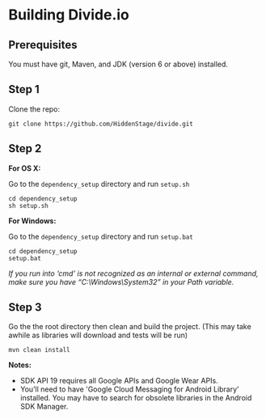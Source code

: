 Building Divide.io
===========
## Prerequisites
You must have git, Maven, and JDK (version 6 or above) installed.

## Step 1
Clone the repo:

```
git clone https://github.com/HiddenStage/divide.git
```
## Step 2
**For OS X:**

Go to the `dependency_setup` directory and run `setup.sh`

```
cd dependency_setup
sh setup.sh
```

**For Windows:**

Go to the `dependency_setup` directory and run `setup.bat`

```
cd dependency_setup
setup.bat
```

*If you run into ‘cmd’ is not recognized as an internal or external command, make sure you have “C:\Windows\System32” in your Path variable.*

## Step 3
Go the the root directory then clean and build the project. (This may take awhile as libraries will download and tests will be run)

```
mvn clean install
```

**Notes:**
* SDK API 19 requires all Google APIs and Google Wear APIs.
* You’ll need to have 'Google Cloud Messaging for Android Library’ installed. You may have to search for obsolete libraries in the Android SDK Manager.
